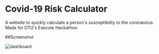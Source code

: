 # Covid-19 Risk Calculator
A website to quickly calculate a person's susceptibility to the coronavirus.  
Made for DTU's Execute Hackathon.

##Screenshot 

![dashboard](https://raw.githubusercontent.com/crmsnbleyd/execute/main/frontend/src/img/dashboard2.png)
